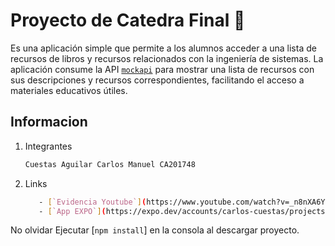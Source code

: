 # Proyecto de Catedra Final 👋

Es una aplicación simple que permite a los alumnos acceder a una lista de recursos de libros y recursos relacionados con la ingeniería de sistemas. La 
aplicación consume la API [`mockapi`](https://mockapi.io/) para mostrar una lista de recursos con sus descripciones y 
recursos correspondientes, facilitando el acceso a materiales educativos útiles. 

## Informacion

1. Integrantes

   ```bash
   Cuestas Aguilar Carlos Manuel CA201748
   ```

2. Links

   ```bash
      - [`Evidencia Youtube`](https://www.youtube.com/watch?v=_n8nXA6YVUw)
      - [`App EXPO`](https://expo.dev/accounts/carlos-cuestas/projects/UltimoDesafioDPS/builds/2995dfca-b0dd-4bb8-9f6d-aea6e4cb22b3)
   ```

No olvidar Ejecutar [`npm install`] en la consola al descargar proyecto.

